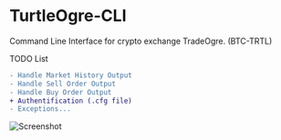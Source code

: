 # TurtleOgre-CLI
Command Line Interface for crypto exchange TradeOgre. (BTC-TRTL)

TODO List
```diff
- Handle Market History Output
- Handle Sell Order Output
- Handle Buy Order Output
+ Authentification (.cfg file)
- Exceptions...
```

![Screenshot](https://github.com/sslp/TurtleOgre-CLI/blob/master/2018-02-08%2019_55_30-TurtleOgre%20CLI.png)
